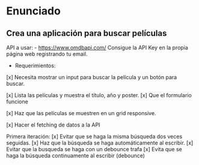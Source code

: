 # Enunciado

## Crea una aplicación para buscar películas

API a usar: - https://www.omdbapi.com/ Consigue la API Key en la propia página web registrando tu email.

- Requerimientos:

[x] Necesita mostrar un input para buscar la película y un botón para buscar.

[x] Lista las películas y muestra el título, año y poster.
[x] Que el formulario funcione

[x] Haz que las películas se muestren en un grid responsive.

[x] Hacer el fetching de datos a la API

Primera iteración:
[x] Evitar que se haga la misma búsqueda dos veces seguidas.
[x] Haz que la búsqueda se haga automáticamente al escribir.
[x] Evitar que la busqueda se haga con un debounce trafa
[x] Evita que se haga la búsqueda continuamente al escribir (debounce)
